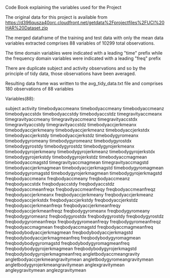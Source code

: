 Code Book explaining the variables used for the Project

The original data for this project is available from https://d396qusza40orc.cloudfront.net/getdata%2Fprojectfiles%2FUCI%20HAR%20Dataset.zip

The merged dataframe of the training and test data with only the mean data variables extracted comprises 88 variables of 10299 total observations.

The time domain variables were indicated with a leading "time" prefix while the frequency domain variables were indicated with a leading "freq" prefix

There are duplicate subject and activity observations and so by the principle of tidy data, those observations have been averaged.

Resulting data frame was written to the avg_tidy_data.txt file and comprises 180 observations of 88 variables

Variables(88):

subject
activity
timebodyaccmeanx 
timebodyaccmeany 
timebodyaccmeanz
timebodyaccstdx 
timebodyaccstdy 
timebodyaccstdz 
timegravityaccmeanx
timegravityaccmeany 
timegravityaccmeanz 
timegravityaccstdx 
timegravityaccstdy
timegravityaccstdz 
timebodyaccjerkmeanx 
timebodyaccjerkmeany
timebodyaccjerkmeanz 
timebodyaccjerkstdx 
timebodyaccjerkstdy
timebodyaccjerkstdz
timebodygyromeanx 
timebodygyromeany 
timebodygyromeanz 
timebodygyrostdx
timebodygyrostdy 
timebodygyrostdz 
timebodygyrojerkmeanx 
timebodygyrojerkmeany
timebodygyrojerkmeanz 
timebodygyrojerkstdx 
timebodygyrojerkstdy
timebodygyrojerkstdz 
timebodyaccmagmean 
timebodyaccmagstd
timegravityaccmagmean 
timegravityaccmagstd 
timebodyaccjerkmagmean
timebodyaccjerkmagstd 
timebodygyromagmean 
timebodygyromagstd
timebodygyrojerkmagmean 
timebodygyrojerkmagstd 
freqbodyaccmeanx
freqbodyaccmeany 
freqbodyaccmeanz 
freqbodyaccstdx 
freqbodyaccstdy
freqbodyaccstdz 
freqbodyaccmeanfreqx 
freqbodyaccmeanfreqy
freqbodyaccmeanfreqz 
freqbodyaccjerkmeanx 
freqbodyaccjerkmeany
freqbodyaccjerkmeanz 
freqbodyaccjerkstdx 
freqbodyaccjerkstdy
freqbodyaccjerkstdz 
freqbodyaccjerkmeanfreqx 
freqbodyaccjerkmeanfreqy
freqbodyaccjerkmeanfreqz
freqbodygyromeanx 
freqbodygyromeany 
freqbodygyromeanz 
freqbodygyrostdx
freqbodygyrostdy 
freqbodygyrostdz 
freqbodygyromeanfreqx 
freqbodygyromeanfreqy
freqbodygyromeanfreqz 
freqbodyaccmagmean 
freqbodyaccmagstd
freqbodyaccmagmeanfreq 
freqbodybodyaccjerkmagmean 
freqbodybodyaccjerkmagstd
freqbodybodyaccjerkmagmeanfreq 
freqbodybodygyromagmean 
freqbodybodygyromagstd
freqbodybodygyromagmeanfreq 
freqbodybodygyrojerkmagmean
freqbodybodygyrojerkmagstd 
freqbodybodygyrojerkmagmeanfreq
angletbodyaccmeangravity 
angletbodyaccjerkmeangravitymean
angletbodygyromeangravitymean 
angletbodygyrojerkmeangravitymean
anglexgravitymean 
angleygravitymean 
anglezgravitymean
